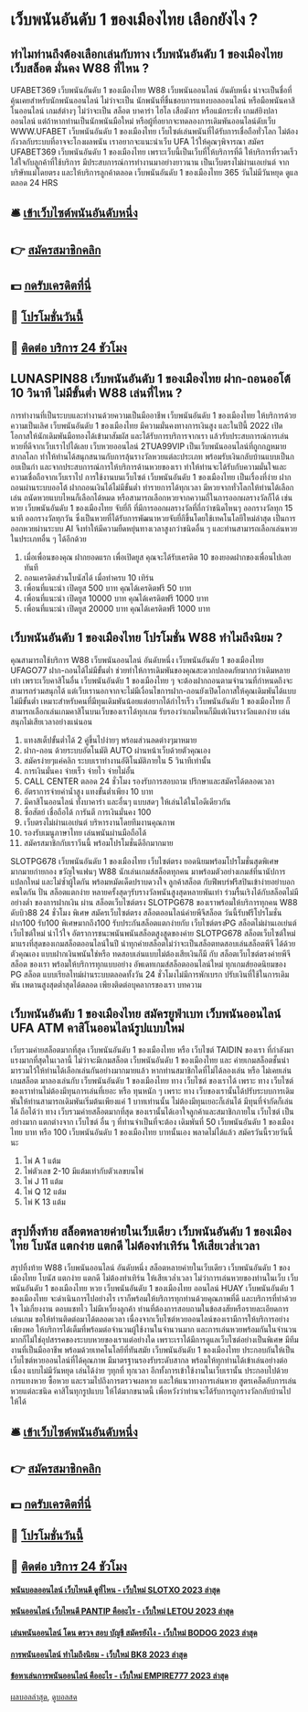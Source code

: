 # เว็บพนันอันดับ 1 ของเมืองไทย เลือกยังไง ?
## ทำไมท่านถึงต้องเลือกเล่นกับทาง เว็บพนันอันดับ 1 ของเมืองไทย เว็บสล็อต มั่นคง W88 ที่ไหน ?
UFABET369 เว็บพนันอันดับ 1 ของเมืองไทย W88 เว็บพนันออนไลน์ อันดับหนึ่ง น่าจะเป็นชื่อที่คุ้นเคยสำหรับนักพนันออนไลน์ ไม่ว่าจะเป็น นักพนันที่ชื่นชอบการแทงบอลออนไลน์ หรือมือพนันคาสิโนออนไลน์ เกมส์ต่างๆ ไม่ว่าจะเป็น สล็อต บาคาร่า ไฮโล เสือมังกร หรือแม้กระทั่ง เกมส์ยิงปลาออนไลน์ แต่ถ้าหากท่านเป็นนักพนันมือใหม่ หรือผู้ที่อยากจะทดลองการเดิมพันออนไลน์ดับเว็บ WWW.UFABET เว็บพนันอันดับ 1 ของเมืองไทย เว็บไซต์เล่นพนันที่ได้รับการเชื่อถือทั่วโลก ไม่ต้องกังวลกับระบบที่อาจจะโกงผลพนัน เราอยากจะแนะนำเว็บ UFA ไว้ให้คุณๆพิจารณา สมัคร UFABET369 เว็บพนันอันดับ 1 ของเมืองไทย เพราะเว็บนี้เป็นเว็บที่ให้บริการที่ดี ให้บริการที่รวดเร็ว ใส่ใจกับลูกค้าที่ใช้บริการ มีประสบการณ์การทำงานมาอย่างยาวนาน เป็นเว็บตรงไม่ผ่านเอเย่นต์ จากบริษัทแม่โดยตรง และให้บริการลูกค้าตลอด เว็บพนันอันดับ 1 ของเมืองไทย 365 วันไม่มีวันหยุด ดูแลตลอด 24 HRS

## 🛎 [เข้าเว็บไซต์พนันอันดับหนึ่ง](https://bit.ly/3SdLNi2)
## 👉 [สมัครสมาชิกคลิก](https://bit.ly/3SdLNi2)
## 💵 [กดรับเครดิตที่นี่](https://bit.ly/3dyRKHj)
## 👑 [โปรโมชั่นวันนี้](https://bit.ly/3dyRKHj)
## 📱 [ติดต่อ บริการ 24 ชัวโมง](https://bit.ly/3dyRKHj)

## LUNASPIN88 เว็บพนันอันดับ 1 ของเมืองไทย ฝาก-ถอนออโต้ 10 วินาที ไม่มีขั้นต่ำ W88 เล่นที่ไหน ?
การทำงานที่เป็นระบบและทำงานด้วยความเป็นมืออาชีพ เว็บพนันอันดับ 1 ของเมืองไทย ให้บริการด้วยความเป็นเลิศ เว็บพนันอันดับ 1 ของเมืองไทย มีความมั่นคงทางการเงินสูง และในปีนี้ 2022 เปิดโอกาสให้นักเดิมพันมือทองได้เข้ามาสัมผัส และได้รับการบริการจากเรา แล้วรับประสบการณ์การเล่นหวยที่ดีจากเว็บเราไปได้เลย เว็บหวยออนไลน์ 2TUA99VIP เป็นเว็บพนันออนไลน์ที่ถูกกฎหมายสากลโลก ทำให้ท่านได้สนุกสนานกับการลุ้นรางวัลหวยแต่ละประเภท พร้อมรับเงินกลับบ้านแบบเป็นกอบเป็นกำ และจากประสบการณ์การให้บริการด้านหวยของเรา ทำให้ท่านจะได้รับกับความมั่นใจและความเชื่อถือจากเว็บเราไป การใช้งานบนเว็บไซต์ เว็บพนันอันดับ 1 ของเมืองไทย เป็นเรื่องที่ง่าย ฝากถอนผ่านระบบออโต้ ฝากถอนเงินได้ไม่มีขั้นต่ำ ทำรายการได้ทุกเวลา มีหวยจากทั่วโลกให้ท่านได้เลือกเล่น ถนัดหวยแบบไหนก็เลือกได้หมด หรือสามารถเลือกหวยจากความถี่ในการออกผลรางวัลก็ได้ เช่นหวย เว็บพนันอันดับ 1 ของเมืองไทย จับยี่กี ที่มีการออกผลรางวัลที่ถี่กว่าชนิดไหนๆ ออกรางวัลทุก 15 นาที ออกรางวัลทุกวัน ซึ่งเป็นหวยที่ได้รับการพัฒนาหวยจับยี่กีขึ้นโดยใช้เทคโนโลยีใหม่ล่าสุด เป็นการออกหวยผ่านระบบ AI จึงทำให้มีความยืดหยุ่นทางเวลาสูงกว่าชนิดอื่น ๆ และท่านสามารถเลือกเล่นหวยในประเภทอื่น ๆ ได้อีกด้วย
1. เมื่อเพื่อนของคุณ ฝากยอดแรก เพื่อเปิดยูส คุณจะได้รับเครดิต 10 ของยอดฝากของเพื่อนไปเลยทันที
2. ถอนเครดิตส่วนโบนัสได้ เมื่อทำครบ 10 เทิร์น
3. เพื่อนที่แนะนำ เปิดยูส 500 บาท คุณได้เครดิตฟรี 50 บาท
4. เพื่อนที่แนะนำ เปิดยูส 10000 บาท คุณได้เครดิตฟรี 1000 บาท
5. เพื่อนที่แนะนำ เปิดยูส 20000 บาท คุณได้เครดิตฟรี 1000 บาท

## เว็บพนันอันดับ 1 ของเมืองไทย โปรโมชั่น W88 ทำไมถึงนิยม ?
คุณสามารถใช้บริการ W88 เว็บพนันออนไลน์ อันดับหนึ่ง เว็บพนันอันดับ 1 ของเมืองไทย UFAGO77 ฝาก-ถอนได้ไม่มีขั้นต่ำ ช่วยทำให้การเดิมพันของคุณสะดวกปลอดภัยมากกว่าเดิมหลายเท่า เพราะเว็บคาสิโนอื่น เว็บพนันอันดับ 1 ของเมืองไทย ๆ จะต้องฝากถอนตามจำนวนที่กำหนดถึงจะสามารถร่วมสนุกได้ แต่เว็บเรานอกจากจะไม่มีเงื่อนไขการฝาก-ถอนยังเปิดโอกาสให้คุณเดิมพันได้แบบไม่มีขั้นต่ำ เหมาะสำหรับคนที่มีทุนเดิมพันน้อยแต่อยากได้กำไรเร็ว เว็บพนันอันดับ 1 ของเมืองไทย ก็สามารถเลือกเล่นเกมคาสิโนบนเว็บของเราได้ทุกเกม รับรองว่าเกมไหนก็มีแต่เงินรางวัลแตกง่าย เล่นสนุกไม่เสียเวลาอย่างแน่นอน
1. แทงสเต็ปขั้นต่ำได้ 2 คู่ขึ้นไปง่ายๆ พร้อมส่วนลดต่างๆมาหมาย
2. ฝาก-ถอน ด้วยระบบอัตโนมัติ AUTO ผ่านหน้าเว็บด้วยตัวคุณเอง
3. สมัครง่ายๆแค่คลิก ระบบเราทำงานอัติโนมัติภายใน 5 วินาทีเท่านั้น
4. การเงินมั่นคง จ่ายเร็ว จ่ายไว จ่ายไม่อั้น
5. CALL CENTER ตลอด 24 ชั่วโมง รองรับการสอบถาม ปรึกษาและสมัครได้ตลอดเวลา
6. อัตราการจ่ายค่าน้ำสูง แทงขั้นต่ำเพียง 10 บาท
7. มีคาสิโนออนไลน์ ทั้งบาคาร่า และอื่นๆ แบบสดๆ ให้เล่นได้ในไอดีเดียวกัน
8. ซื่อสัตย์ เชื่อถือได้ การันตี การเงินมั่นคง 100
9. เว็บตรงไม่ผ่านเอเย่นต์ บริหารงานโดยทีมงานคุณภาพ
10. รองรับเมนูภาษาไทย เล่นพนันผ่านมือถือได้
11. สมัครสมาชิกกับเราวีนนี้ พร้อมโปรโมชั่นดีอีกมากมาย

SLOTPG678 เว็บพนันอันดับ 1 ของเมืองไทย เว็บไซต์ตรง ยอดนิยมพร้อมโปรโมชั่นสุดพิเศษ มากมายก่ายกอง ขวัญใจแฟนๆ W88 นักเล่นเกมส์สล็อตทุกคน มาพร้อมตัวอย่างเกมส์ที่นานัปการ แปลกใหม่ และไม่ซ้ำผู้ใดกัน พร้อมหมัดเด็ดปราบดวงใจ ลูกค้าสล็อต กับฟีพบร์ฟรีสปินเข้าง่ายอย่าบอกคนใดกัน ปั่น สล็อตแตกง่าย หลายครั้งสุดๆรับรางวัลพนันสูงสุดหลายพันเท่า ร่วมรื้นเริงได้กับสล็อตไม่มีอย่างต่ำ ของการฝากเงิน ผ่าน สล็อตเว็บไซต์ตรง SLOTPG678 ของเราพร้อมให้บริการทุกคน W88 ดับบิว88 24 ชั่วโมง พิเศษ สมัครเว็บไซต์ตรง สล็อตออนไลน์ค่ายพีจีสล็อต วันนี้รับฟรีโปรโมชั่นฝาก100 รับ100 พิเศษมากถึง100 รับประกันสล็อตแตกง่ายกับ เว็บไซต์ตรงPG สล็อตไม่ผ่านเอเย่นต์เว็บไซต์ใหม่ น่าไว้ใจ อัตราการชนะพนันพนันสล็อตสูงสูดของค่าย SLOTPG678 สล็อตเว็บไซต์ใหม่ มาแรงที่สุดของเกมสล็อตออนไลน์ในปี นำทุกค่ายสล็อตไม่ว่าจะเป็นสล็อตทดสอบเล่นสล็อตพีจี ได้ด้วยตัวคุณเอง แบบฝากเงินพนันใช่หรือ ทดสอบเล่นแบบไม่ต้องเสียเงินก็มี กับ สล็อตเว็บไซต์ตรงค่ายพีจีสล็อต ของเรา พร้อมให้บริการทุกแบบอย่าง อัพเดทเกมส์สล็อตออนไลน์ใหม่ ทุกเกมส์ยอดนิยมของ PG สล็อต แบบเรียลไทม์ผ่านระบบตลอดทั้งวัน 24 ชั่วโมงไม่มีการพักเบรก ปรับเงินที่ใช้ในการเดิมพัน เพดานสูงสุดต่ำสุดได้ตลอด เพียงติดต่อบุคลากรของเรา
บทความ

## เว็บพนันอันดับ 1 ของเมืองไทย สมัครยูฟ่าเบท เว็บพนันออนไลน์ UFA ATM คาสิโนออนไลน์รูปแบบใหม่
เว็บรวมค่ายสล็อตมากที่สุด เว็บพนันอันดับ 1 ของเมืองไทย หรือ เว็บไซต์ TAIDIN ของเรา ที่กำลังมาแรงมากที่สุดในเวลานี้ ไม่ว่าจะมีเกมสล็อต เว็บพนันอันดับ 1 ของเมืองไทย และ ค่ายเกมสล็อตชั้นนำ มารวมไว้ให้ท่านได้เลือกเล่นกันอย่างมากมายแล้ว หากท่านสมาชิกใดที่ไม่ได้ลองเล่น หรือ ไม่เคยเล่นเกมสล็อต มาลองเล่นกับ เว็บพนันอันดับ 1 ของเมืองไทย ทาง เว็บไซต์ ของเราได้ เพราะ ทาง เว็บไซต์ ของเราท่านไม่ต้องมีทุนการเล่นที่เยอะ หรือ ทุนหนัก ๆ เพราะ ทาง เว็บของเรานั้นได้ปรับระบบการเดิมพันให้ท่านสามารถเดิมพันเริ่มต้นเพียงแค่ 1 บาทเท่านนั้น ไม่ต้องมีทุนเยอะก็เล่นได้ มีทุนที่จำกัดก็เล่นได้ ถือได้ว่า ทาง เว็บรวมค่ายสล็อตมากที่สุด ของเรานั้นได้เอาใจลูกค้าและสมาชิกภายใน เว็บไซต์ เป็นอย่างมาก แตกต่างจาก เว็บไซต์ อื่น ๆ ที่ท่านจำเป็นที่จะต้อง เดิมพันที่ 50 เว็บพนันอันดับ 1 ของเมืองไทย บาท หรือ 100 เว็บพนันอันดับ 1 ของเมืองไทย บาทนั้นเอง พลาดไม่ได้แล้ว สมัครวันนี้รวยวันนี้นะ
1. ไพ่ A 1 แต้ม
2. ไพ่ตัวเลข 2-10 มีแต้มเท่ากับตัวเลขบนไพ่
3. ไพ่ J 11 แต้ม
4. ไพ่ Q 12 แต้ม
5. ไพ่ K 13 แต้ม

## สรุปทิ้งท้าย สล็อตหลายค่ายในเว็บเดียว เว็บพนันอันดับ 1 ของเมืองไทย โบนัส แตกง่าย แตกดี ไม่ต้องทำเทิร์น ให้เสียเวล่ำเวลา
สรุปทิ้งท้าย W88 เว็บพนันออนไลน์ อันดับหนึ่ง สล็อตหลายค่ายในเว็บเดียว เว็บพนันอันดับ 1 ของเมืองไทย โบนัส แตกง่าย แตกดี ไม่ต้องทำเทิร์น ให้เสียเวล่ำเวลา ไม่ว่าการเล่นหวยของท่านในเว็บ เว็บพนันอันดับ 1 ของเมืองไทย หวย เว็บพนันอันดับ 1 ของเมืองไทย ออนไลน์ HUAY เว็บพนันอันดับ 1 ของเมืองไทย จะดำเนินการไปอย่างไร เราก็พร้อมให้บริการทุกท่านด้วยคุณภาพที่ดี และบริการที่ทำด้วยใจ ไม่เกี่ยงงาน ตอบแชทไว ไม่มีเหวี่ยงลูกค้า ท่านที่ต้องการสอบถามในข้อสงสัยหรือรายละเอียดการเล่นเกม ขอให้ท่านติดต่อมาได้ตลอดเวลา เนื่องจากเว็บไซต์หวยออนไลน์ของเรามีการให้บริการอย่างเพียงพอ ให้บริการได้เต็มที่พร้อมต่อจำนวนผู้ใช้งานในจำนวนมาก และการเล่นหวยพร้อมกันในจำนวนมากก็ไม่ใช่อุปสรรคของระบบหวยของเราแต่อย่างใด เพราะเราได้มีการดูแลเว็บไซต์อย่างเป็นพิเศษ มีทีมงานที่เป็นมืออาชีพ พร้อมด้วยเทคโนโลยีที่ทันสมัย เว็บพนันอันดับ 1 ของเมืองไทย ประกอบกันให้เป็นเว็บไซต์หวยออนไลน์ที่ได้คุณภาพ มีมาตรฐานรองรับระดับสากล พร้อมให้ทุกท่านได้เข้าเล่นอย่างต่อเนื่อง แบบไม่มีวันหยุด เล่นได้ง่าย ๆทุกที่ ทุกเวลา อีกทั้งการเข้าใช้งานในเว็บเรานั้น ประกอบไปด้วยการแทงหวย ซื้อหวย และรวมไปถึงการตรวจผลหวย และให้แนวทางการเล่นหวย สูตรเคล็ดลับการเล่นหวยแต่ละชนิด คาสิโนทุกรูปแบบ ให้ได้มากขนาดนี้ เพื่อหวังว่าท่านจะได้รับการถูกรางวัลกลับบ้านไปให้ได้

## 🛎 [เข้าเว็บไซต์พนันอันดับหนึ่ง](https://bit.ly/3SdLNi2)
## 👉 [สมัครสมาชิกคลิก](https://bit.ly/3SdLNi2)
## 💵 [กดรับเครดิตที่นี่](https://bit.ly/3dyRKHj)
## 👑 [โปรโมชั่นวันนี้](https://bit.ly/3dyRKHj)
## 📱 [ติดต่อ บริการ 24 ชัวโมง](https://bit.ly/3dyRKHj)

#### [พนันบอลออนไลน์ เว็บไหนดี ดูที่ไหน - เว็บใหม่ SLOTXO 2023 ล่าสุด](https://atom.io/themes/พนันบอลออนไลน์%20เว็บไหนดี%20ดูที่ไหน%20-%20เว็บใหม่%20slotxo%202023%20ล่าสุด)
#### [พนันออนไลน์ เว็บไหนดี PANTIP คืออะไร - เว็บใหม่ LETOU 2023 ล่าสุด](https://atom.io/themes/พนันออนไลน์%20เว็บไหนดี%20pantip%20คืออะไร%20-%20เว็บใหม่%20letou%202023%20ล่าสุด)
#### [เล่นพนันออนไลน์ โดน ตรวจ สอบ บัญชี สมัครยังไง - เว็บใหม่ BODOG 2023 ล่าสุด](https://atom.io/themes/เล่นพนันออนไลน์%20โดน%20ตรวจ%20สอบ%20บัญชี%20สมัครยังไง%20-%20เว็บใหม่%20bodog%202023%20ล่าสุด)
#### [การพนันออนไลน์ ทำไมถึงนิยม - เว็บใหม่ BK8 2023 ล่าสุด](https://atom.io/themes/การพนันออนไลน์%20ทำไมถึงนิยม%20-%20เว็บใหม่%20bk8%202023%20ล่าสุด)
#### [ข้อหาเล่นการพนันออนไลน์ คืออะไร - เว็บใหม่ EMPIRE777 2023 ล่าสุด](https://atom.io/themes/ข้อหาเล่นการพนันออนไลน์%20คืออะไร%20-%20เว็บใหม่%20empire777%202023%20ล่าสุด)

[ผลบอลล่าสุด](https://siamsport.tv "ผลบอลล่าสุด"), [ดูบอลสด](https://siamsport.tv/ดูบอลสด "ดูบอลสด")